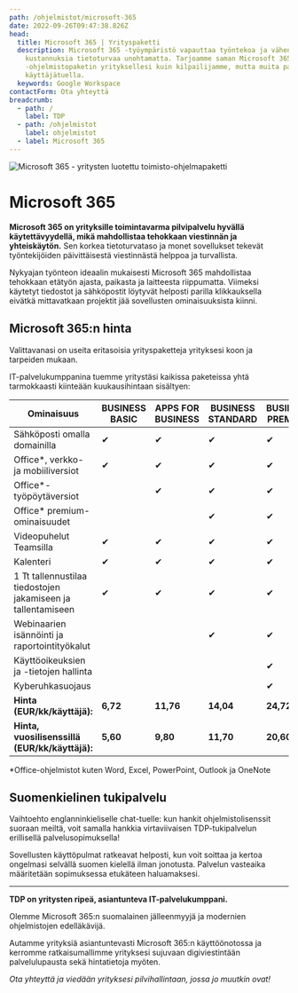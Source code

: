 ```yaml
---
path: /ohjelmistot/microsoft-365
date: 2022-09-26T09:47:38.826Z
head:
  title: Microsoft 365 | Yrityspaketti
  description: Microsoft 365 -työympäristö vapauttaa työntekoa ja vähentää
    kustannuksia tietoturvaa unohtamatta. Tarjoamme saman Microsoft 365
    -ohjelmistopaketin yrityksellesi kuin kilpailijamme, mutta muita paremmalla
    käyttäjätuella.
  keywords: Google Workspace
contactForm: Ota yhteyttä
breadcrumb:
  - path: /
    label: TDP
  - path: /ohjelmistot
    label: ohjelmistot
  - label: Microsoft 365
---
```

![Microsoft 365 - yritysten luotettu toimisto-ohjelmapaketti](/assets/365-tinified.jpg "Microsoft 365")
# Microsoft 365
**Microsoft 365 on yrityksille toimintavarma pilvipalvelu hyvällä käytettävyydellä, mikä mahdollistaa tehokkaan viestinnän ja yhteiskäytön.** Sen korkea tietoturvataso ja monet sovellukset tekevät työntekijöiden päivittäisestä viestinnästä helppoa ja turvallista. 

Nykyajan työnteon ideaalin mukaisesti Microsoft 365 mahdollistaa tehokkaan etätyön ajasta, paikasta ja laitteesta riippumatta. Viimeksi käytetyt tiedostot ja sähköpostit löytyvät helposti parilla klikkauksella eivätkä mittavatkaan projektit jää sovellusten ominaisuuksista kiinni.

## Microsoft 365:n hinta

Valittavanasi on useita eritasoisia yrityspaketteja yrityksesi koon ja tarpeiden mukaan. 

IT-palvelukumppanina tuemme yritystäsi kaikissa paketeissa yhtä tarmokkaasti kiinteään kuukausihintaan sisältyen:

| Ominaisuus                                                   | BUSINESS BASIC | APPS FOR BUSINESS | BUSINESS STANDARD | BUSINESS PREMIUM |
| ------------------------------------------------------------ | -------------- | ----------------- | ----------------- | ---------------- |
| Sähköposti omalla domainilla                                 | ✔              | ✔                 | ✔                 | ✔                |
| Office*, verkko- ja mobiiliversiot                           | ✔              | ✔                 | ✔                 | ✔                |
| Office*-työpöytäversiot                                      |                | ✔                 | ✔                 | ✔                |
| Office* premium-ominaisuudet                                 |                |                   | ✔                 | ✔                |
| Videopuhelut Teamsilla                                       | ✔              | ✔                 | ✔                 | ✔                |
| Kalenteri                                                    | ✔              | ✔                 | ✔                 | ✔                |
| 1 Tt tallennustilaa tiedostojen jakamiseen ja tallentamiseen | ✔              | ✔                 | ✔                 | ✔                |
| Webinaarien isännöinti ja raportointityökalut                |                |                   | ✔                 | ✔                |
| Käyttöoikeuksien ja -tietojen hallinta                       |                |                   |                   | ✔                |
| Kyberuhkasuojaus                                             |                |                   |                   | ✔                |
| **Hinta (EUR/kk/käyttäjä):**                                 | **6,72**       | **11,76**         | **14,04**         | **24,72**        |
| **Hinta, vuosilisenssillä (EUR/kk/käyttäjä):**               | **5,60**       | **9,80**          | **11,70**         | **20,60**        |

\*Office-ohjelmistot kuten Word, Excel, PowerPoint, Outlook ja OneNote 

## Suomenkielinen tukipalvelu

Vaihtoehto englanninkieliselle chat-tuelle: kun hankit ohjelmistolisenssit suoraan meiltä, voit samalla hankkia virtaviivaisen TDP-tukipalvelun erillisellä palvelusopimuksella! 

Sovellusten käyttöpulmat ratkeavat helposti, kun voit soittaa ja kertoa ongelmasi selvällä suomen kielellä ilman jonotusta. Palvelun vasteaika määritetään sopimuksessa etukäteen haluamaksesi.

- - -

**TDP on yritysten ripeä, asiantunteva IT-palvelukumppani.** 

Olemme Microsoft 365:n suomalainen jälleenmyyjä ja modernien ohjelmistojen edelläkävijä. 

Autamme yrityksiä asiantuntevasti Microsoft 365:n käyttöönotossa ja kerromme ratkaisumallimme yrityksesi sujuvaan digiviestintään palvelulupausta sekä hintatietoja myöten. 

*Ota yhteyttä ja viedään yrityksesi pilvihallintaan, jossa jo muutkin ovat!*